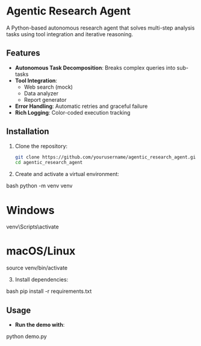 # Agentic Research Agent

A Python-based autonomous research agent that solves multi-step analysis tasks using tool integration and iterative reasoning.

## Features

- **Autonomous Task Decomposition**: Breaks complex queries into sub-tasks
- **Tool Integration**: 
  - Web search (mock)
  - Data analyzer 
  - Report generator
- **Error Handling**: Automatic retries and graceful failure
- **Rich Logging**: Color-coded execution tracking

## Installation

1. Clone the repository:
   ```bash
   git clone https://github.com/yourusername/agentic_research_agent.git
   cd agentic_research_agent

2. Create and activate a virtual environment:

bash
python -m venv venv
# Windows
venv\Scripts\activate
# macOS/Linux
source venv/bin/activate

3. Install dependencies:

bash
pip install -r requirements.txt


## Usage
- **Run the demo with**:

python demo.py